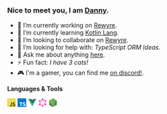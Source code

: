 ### Nice to meet you, I am [Danny](https://github.com/dannysmc95).

- 🔭 I’m currently working on [Rewyre](https://github.com/dannysmc95/rewyre).
- 🌱 I’m currently learning [Kotlin Lang](https://kotlinlang.org/).
- 👯 I’m looking to collaborate on [Rewyre](https://github.com/dannysmc95/rewyre).
- 🤔 I’m looking for help with: _TypeScript ORM Ideas_.
- 💬 Ask me about anything [here](https://github.com/dannysmc95/dannysmc95/issues).
- ⚡ Fun fact: _I have 3 cats!_
- 🎮 I'm a gamer, you can find me [on discord!](https://discord.gg/btAySmaMMU).

**Languages & Tools**

<code><img height="20" src="https://raw.githubusercontent.com/github/explore/80688e429a7d4ef2fca1e82350fe8e3517d3494d/topics/javascript/javascript.png"></code>
<code><img height="20" src="https://raw.githubusercontent.com/github/explore/80688e429a7d4ef2fca1e82350fe8e3517d3494d/topics/typescript/typescript.png"></code>
<code><img height="20" src="https://raw.githubusercontent.com/github/explore/80688e429a7d4ef2fca1e82350fe8e3517d3494d/topics/vue/vue.png"></code>
<code><img height="20" src="https://raw.githubusercontent.com/github/explore/5c058a388828bb5fde0bcafd4bc867b5bb3f26f3/topics/graphql/graphql.png"></code>
<code><img height="20" src="https://raw.githubusercontent.com/github/explore/80688e429a7d4ef2fca1e82350fe8e3517d3494d/topics/nodejs/nodejs.png"></code>
